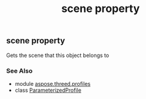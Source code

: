 ﻿---
title: scene property
second_title: Aspose.3D for Python via .NET API References
description: 
type: docs
weight: 150
url: /python-net/aspose.threed.profiles/parameterizedprofile/scene/
is_root: false
---

## scene property


Gets the scene that this object belongs to

### See Also
* module [aspose.threed.profiles](../../)
* class [ParameterizedProfile](/3d/python-net/aspose.threed.profiles/parameterizedprofile)
